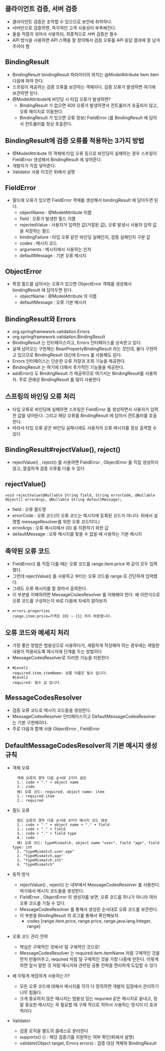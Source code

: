 ## 클라이언트 검증, 서버 검증
* 클라이언트 검증은 조작할 수 있으므로 보안에 취약하다.
* 서버만으로 검증하면, 즉각적인 고객 사용성이 부족해진다.
* 둘을 적절히 섞어서 사용하되, 최종적으로 서버 검증은 필수
* API 방식을 사용하면 API 스펙을 잘 정의해서 검증 오류를 API 응답 결과에 잘 남겨주어야 함

## BindingResult
* BindingResult bindingResult 파라미터의 위치는 @ModelAttribute Item item 다음에 와야 한다.
* 스프링이 제공하는 검증 오류를 보관하는 객체이다. 검증 오류가 발생하면 여기에 보관하면 된다.
* @ModelAttribute에 바인딩 시 타입 오류가 발생하면?
  * BindingResult 가 없으면 400 오류가 발생하면서 컨트롤러가 호출되지 않고, 오류 페이지로 이동한다.
  * BindingResult 가 있으면 오류 정보( FieldError )를 BindingResult 에 담아서 컨트롤러를 정상 호출한다.

## BindingResult에 검증 오류를 적용하는 3가지 방법
* @ModelAttribute 의 객체에 타입 오류 등으로 바인딩이 실패하는 경우 스프링이 FieldError 생성해서 BindingResult 에 넣어준다.
* 개발자가 직접 넣어준다.
*  Validator 사용 이것은 뒤에서 설명

## FieldError
* 필드에 오류가 있으면 FieldError 객체를 생성해서 bindingResult 에 담아두면 된다.
  * objectName : @ModelAttribute 이름
  * field : 오류가 발생한 필드 이름
  * rejectedValue : 사용자가 입력한 값(거절된 값), 오류 발생시 사용자 입력 값을 저장하는 필드
  * bindingFailure : 타입 오류 같은 바인딩 실패인지, 검증 실패인지 구분 값
  * codes : 메시지 코드
  * arguments : 메시지에서 사용하는 인자
  * defaultMessage : 기본 오류 메시지

## ObjectError
* 특정 필드를 넘어서는 오류가 있으면 ObjectError 객체를 생성해서 bindingResult 에 담아두면 된다.
  * objectName : @ModelAttribute 의 이름
  * defaultMessage : 오류 기본 메시지

## BindingResult와 Errors
* org.springframework.validation.Errors
* org.springframework.validation.BindingResult
* BindingResult 는 인터페이스이고, Errors 인터페이스를 상속받고 있다.
* 실제 넘어오는 구현체는 BeanPropertyBindingResult 라는 것인데, 둘다 구현하고 있으므로 BindingResult 대신에 Errors 를 사용해도 된다. 
* Errors 인터페이스는 단순한 오류 저장과 조회 기능을 제공한다.
* BindingResult 는 여기에 더해서 추가적인 기능들을 제공한다. 
* addError() 도 BindingResult 가 제공하므로 여기서는 BindingResult를 사용하자. 주로 관례상 BindingResult 를 많이 사용한다

## 스프링의 바인딩 오류 처리
* 타입 오류로 바인딩에 실패하면 스프링은 FieldError 를 생성하면서 사용자가 입력한 값을 넣어둔다. 그리고 해당 오류를 BindingResult 에 담아서 컨트롤러를 호출한다. 
* 따라서 타입 오류 같은 바인딩 실패시에도 사용자의 오류 메시지를 정상 출력할 수 있다

## BindingResult#rejectValue(), reject()
* rejectValue() , reject() 를 사용하면 FieldError , ObjectError 를 직접 생성하지 않고, 깔끔하게 검증 오류를 다룰 수 있다

## rejectValue()
``` void rejectValue(@Nullable String field, String errorCode, @Nullable Object[] errorArgs, @Nullable String defaultMessage); ```
* field : 오류 필드명
* errorCode : 오류 코드(이 오류 코드는 메시지에 등록된 코드가 아니다. 뒤에서 설명할 messageResolver를 위한 오류 코드이다.)
* errorArgs : 오류 메시지에서 {0} 을 치환하기 위한 값
* defaultMessage : 오류 메시지를 찾을 수 없을 때 사용하는 기본 메시지

## 축약된 오류 코드
* FieldError() 를 직접 다룰 때는 오류 코드를 range.item.price 와 같이 모두 입력했다. 
* 그런데 rejectValue() 를 사용하고 부터는 오류 코드를 range 로 간단하게 입력했다. 
* 그래도 오류 메시지를 잘 찾아서 출력한다. 
* 이 부분을 이해하려면 MessageCodesResolver 를 이해해야 한다. 왜 이런식으로 오류 코드를 구성하는지 바로 다음에 자세히 알아보자
* ``` 
  errors.properties
  range.item.price=가격은 {0} ~ {1} 까지 허용합니다.
  ``` 
  
## 오류 코드와 메세지 처리
* 가장 좋은 방법은 범용성으로 사용하다가, 세밀하게 작성해야 하는 경우에는 세밀한 내용이 적용되도록 메시지에 단계를 두는 방법이다
* MessageCodesResolver로 이러한 기능을 지원한다
* ``` 
  #Level1
  required.item.itemName: 상품 이름은 필수 입니다.
  #Level2
  required: 필수 값 입니다.
  ```
  
## MessageCodesResolver
* 검증 오류 코드로 메시지 코드들을 생성한다.
* MessageCodesResolver 인터페이스이고 DefaultMessageCodesResolver 는 기본 구현체이다.
* 주로 다음과 함께 사용 ObjectError , FieldError

## DefaultMessageCodesResolver의 기본 메시지 생성 규칙
* 객체 오류
  ```
    객체 오류의 경우 다음 순서로 2가지 생성
    1.: code + "." + object name
    2.: code
    예) 오류 코드: required, object name: item
    1.: required.item
    2.: required
  ```
* 필드 오류
  ```
    필드 오류의 경우 다음 순서로 4가지 메시지 코드 생성
    1.: code + "." + object name + "." + field
    2.: code + "." + field
    3.: code + "." + field type
    4.: code
    예) 오류 코드: typeMismatch, object name "user", field "age", field type: int
    1. "typeMismatch.user.age"
    2. "typeMismatch.age"
    3. "typeMismatch.int"
    4. "typeMismatch"
  ```
* 동작 방식
  * rejectValue() , reject() 는 내부에서 MessageCodesResolver 를 사용한다. 여기에서 메시지 코드들을 생성한다.
  * FieldError , ObjectError 의 생성자를 보면, 오류 코드를 하나가 아니라 여러 오류 코드를 가질 수 있다.
  * MessageCodesResolver 를 통해서 생성된 순서대로 오류 코드를 보관한다.
  * 이 부분을 BindingResult 의 로그를 통해서 확인해보자.
    * codes [range.item.price, range.price, range.java.lang.Integer, range]

* 오류 코드 관리 전략
  * 핵심은 구체적인 것에서! 덜 구체적인 것으로!
  * MessageCodesResolver 는 required.item.itemName 처럼 구체적인 것을 먼저 만들어주고, required 처럼 덜 구체적인 것을 가장 나중에 만든다.
    이렇게 하면 앞서 말한 것 처럼 메시지와 관련된 공통 전략을 편리하게 도입할 수 있다

* 왜 이렇게 복잡하게 사용하는가?
  * 모든 오류 코드에 대해서 메시지를 각각 다 정의하면 개발자 입장에서 관리하기 너무 힘들다.
  * 크게 중요하지 않은 메시지는 범용성 있는 requried 같은 메시지로 끝내고, 정말 중요한 메시지는 꼭 필요할 때 구체
    적으로 적어서 사용하는 방식이 더 효과적이다

* Validator
  * 검증 로직을 별도의 클래스로 분리한다 
  * supports() {} : 해당 검증기를 지원하는 여부 확인(뒤에서 설명)
  * validate(Object target, Errors errors) : 검증 대상 객체와 BindingResult